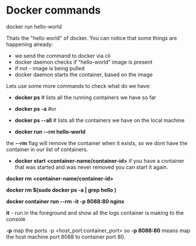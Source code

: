Docker commands
===============

docker run hello-world

Thats the "hello world" of docker. You can notice that some things are happening already:

- we send the command to docker via cli
- docker daemon checks if "hello-world" image is present
- if not - image is being pulled
- docker daemon starts the container, based on the image

Lets use some more commands to check what do we have:

- **docker ps** # lists all the running containers we have so far
- **docker ps -a** #or 
- **docker ps --all** # lists all the containers we have on the local machine

- **docker run --rm hello-world** 

the **--rm** flag will remove the container when it exists, so we dont have the container in our list of containers.

- **docker start &lt;container-name/container-id&gt;**
if you have a container that was started and was never removed you can start it again.

**docker rm &lt;container-name/container-id&gt;**

**docker rm $(sudo docker ps -a | grep hello )**

**docker container run --rm -it -p 8088:80 nginx**

**it** - run in the foreground and show all the logs container is making to the console

**-p** map the ports -p <host_port:container_port>
so **-p 8088:80** means map the host machine port 8088 to container port 80.